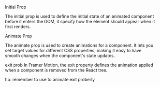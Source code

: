 Initial Prop

The initial prop is used to define the initial state of an animated component before it enters the DOM, it specify how the element should appear when it first renders.

Animate Prop

The animate prop is used to create animations for a component. It lets you set target values for different CSS properties, making it easy to have smooth changes when the component's state updates.

exit prob
In Framer Motion, the exit property defines the animation applied when a component is removed from the React tree.

tip: remember to use <AnimatedPresence> to animate exit proberly
